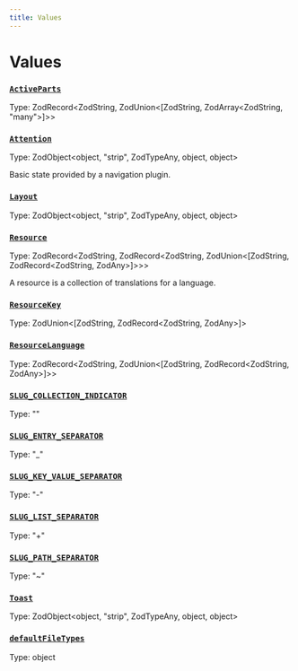 ```yaml
---
title: Values
---
```

# Values 

### [`ActiveParts`](https://github.com/dxos/dxos/blob/ef925c9c7/packages/sdk/app-framework/src/plugins/common/navigation.ts#L54)
Type: ZodRecord&lt;ZodString, ZodUnion&lt;[ZodString, ZodArray&lt;ZodString, "many"&gt;]&gt;&gt;



### [`Attention`](https://github.com/dxos/dxos/blob/ef925c9c7/packages/sdk/app-framework/src/plugins/common/navigation.ts#L60)
Type: ZodObject&lt;object, "strip", ZodTypeAny, object, object&gt;

Basic state provided by a navigation plugin.

### [`Layout`](https://github.com/dxos/dxos/blob/ef925c9c7/packages/sdk/app-framework/src/plugins/common/layout.ts#L42)
Type: ZodObject&lt;object, "strip", ZodTypeAny, object, object&gt;



### [`Resource`](https://github.com/dxos/dxos/blob/ef925c9c7/packages/sdk/app-framework/src/plugins/common/translations.ts#L18)
Type: ZodRecord&lt;ZodString, ZodRecord&lt;ZodString, ZodUnion&lt;[ZodString, ZodRecord&lt;ZodString, ZodAny&gt;]&gt;&gt;&gt;

A resource is a collection of translations for a language.

### [`ResourceKey`](https://github.com/dxos/dxos/blob/ef925c9c7/packages/sdk/app-framework/src/plugins/common/translations.ts#L9)
Type: ZodUnion&lt;[ZodString, ZodRecord&lt;ZodString, ZodAny&gt;]&gt;



### [`ResourceLanguage`](https://github.com/dxos/dxos/blob/ef925c9c7/packages/sdk/app-framework/src/plugins/common/translations.ts#L12)
Type: ZodRecord&lt;ZodString, ZodUnion&lt;[ZodString, ZodRecord&lt;ZodString, ZodAny&gt;]&gt;&gt;



### [`SLUG_COLLECTION_INDICATOR`](https://github.com/dxos/dxos/blob/ef925c9c7/packages/sdk/app-framework/src/plugins/common/navigation.ts#L19)
Type: ""



### [`SLUG_ENTRY_SEPARATOR`](https://github.com/dxos/dxos/blob/ef925c9c7/packages/sdk/app-framework/src/plugins/common/navigation.ts#L16)
Type: "_"



### [`SLUG_KEY_VALUE_SEPARATOR`](https://github.com/dxos/dxos/blob/ef925c9c7/packages/sdk/app-framework/src/plugins/common/navigation.ts#L17)
Type: "-"



### [`SLUG_LIST_SEPARATOR`](https://github.com/dxos/dxos/blob/ef925c9c7/packages/sdk/app-framework/src/plugins/common/navigation.ts#L15)
Type: "+"



### [`SLUG_PATH_SEPARATOR`](https://github.com/dxos/dxos/blob/ef925c9c7/packages/sdk/app-framework/src/plugins/common/navigation.ts#L18)
Type: "~"



### [`Toast`](https://github.com/dxos/dxos/blob/ef925c9c7/packages/sdk/app-framework/src/plugins/common/layout.ts#L14)
Type: ZodObject&lt;object, "strip", ZodTypeAny, object, object&gt;



### [`defaultFileTypes`](https://github.com/dxos/dxos/blob/ef925c9c7/packages/sdk/app-framework/src/plugins/common/file.ts#L11)
Type: object



